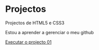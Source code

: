 # Projectos
 Projectos  de HTML5 e CSS3

 Estou a aprender a gerenciar o meu github

 <a href="https://programadorgabriell.github.io/Projectos/projecto01/proj01"> Executar o projecto 01 </a>
